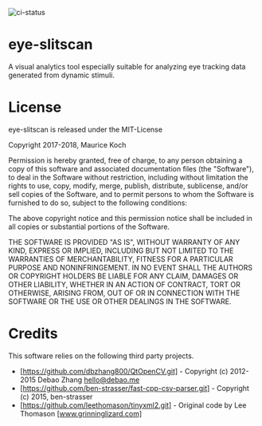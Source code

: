 ![ci-status](https://travis-ci.org/Maurice189/eye-slitscan.svg?branch=master)

# eye-slitscan
A visual analytics tool especially suitable for analyzing eye tracking data generated from dynamic stimuli.

# License
eye-slitscan is released under the MIT-License

Copyright 2017-2018, Maurice Koch

Permission is hereby granted, free of charge, to any person obtaining a copy of this software and associated documentation files (the "Software"), to deal in the Software without restriction, including without limitation the rights to use, copy, modify, merge, publish, distribute, sublicense, and/or sell copies of the Software, and to permit persons to whom the Software is furnished to do so, subject to the following conditions:

The above copyright notice and this permission notice shall be included in all copies or substantial portions of the Software.

THE SOFTWARE IS PROVIDED "AS IS", WITHOUT WARRANTY OF ANY KIND, EXPRESS OR IMPLIED, INCLUDING BUT NOT LIMITED TO THE WARRANTIES OF MERCHANTABILITY, FITNESS FOR A PARTICULAR PURPOSE AND NONINFRINGEMENT. IN NO EVENT SHALL THE AUTHORS OR COPYRIGHT HOLDERS BE LIABLE FOR ANY CLAIM, DAMAGES OR OTHER LIABILITY, WHETHER IN AN ACTION OF CONTRACT, TORT OR OTHERWISE, ARISING FROM, OUT OF OR IN CONNECTION WITH THE SOFTWARE OR THE USE OR OTHER DEALINGS IN THE SOFTWARE.

# Credits
This software relies on the following third party projects.
* [https://github.com/dbzhang800/QtOpenCV.git] - Copyright (c) 2012-2015 Debao Zhang <hello@debao.me>
* [https://github.com/ben-strasser/fast-cpp-csv-parser.git] - Copyright (c) 2015, ben-strasser
* [https://github.com/leethomason/tinyxml2.git] - Original code by Lee Thomason [www.grinninglizard.com]


